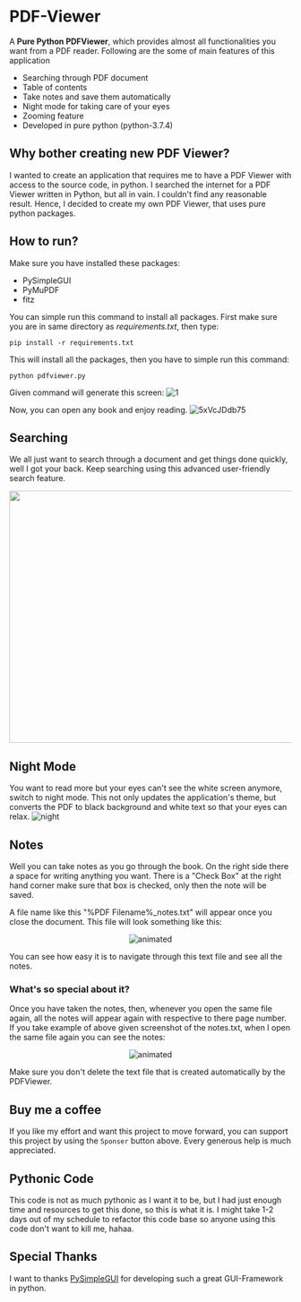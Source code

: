 # PDF-Viewer
A **Pure Python PDFViewer**, which provides almost all functionalities you want from a PDF reader. Following are the some of main features of this application

- Searching through PDF document
- Table of contents
- Take notes and save them automatically
- Night mode for taking care of your eyes
- Zooming feature
- Developed in pure python (python-3.7.4)

## Why bother creating new PDF Viewer?
I wanted to create an application that requires me to have a PDF Viewer with access to the source code, in python. I searched the internet for a PDF Viewer written in Python, but all in vain. I couldn't find any reasonable result.
Hence, I decided to create my own PDF Viewer, that uses pure python packages.

## How to run?
Make sure you have installed these packages:

- PySimpleGUI
- PyMuPDF
- fitz

You can simple run this command to install all packages. First make sure you are in same directory as *requirements.txt*, then type:

`pip install -r requirements.txt`

This will install all the packages, then you have to simple run this command:

`python pdfviewer.py`

Given command will generate this screen:
![1](https://user-images.githubusercontent.com/49767636/101292187-c08cbf80-382f-11eb-9f8b-65e32dab0a48.jpg)

Now, you can open any book and enjoy reading.
![5xVcJDdb75](https://user-images.githubusercontent.com/49767636/101292582-3abe4380-3832-11eb-86e5-0f85c80c4c72.gif)

## Searching
We all just want to search through a document and get things done quickly, well I got your back. Keep searching using this advanced user-friendly search feature.
<p align="center">
  <img src="https://user-images.githubusercontent.com/49767636/101292458-5ffe8200-3831-11eb-8873-71056c39d2e0.gif" alt="animated" width="1500" height="450"/>
</p>

## Night Mode
You want to read more but your eyes can't see the white screen anymore, switch to night mode. This not only updates the application's theme,  but converts the PDF to black background and white text so that your eyes can relax.
![night](https://user-images.githubusercontent.com/49767636/101292512-b966b100-3831-11eb-8ed5-8ab291b6b645.jpg)

## Notes
Well you can take notes as you go through the book. On the right side there a space for writing anything you want. There is a "Check Box" at the right hand corner make sure that box is checked, only then the note will be saved.

A file name like this "%PDF Filename%_notes.txt" will appear once you close the document. This file will look something like this:
<p align="center">
  <img src="https://user-images.githubusercontent.com/49767636/101292682-e10a4900-3832-11eb-9b54-c63708c7c1d6.jpg" alt="animated" />
</p>

You can see how easy it is to navigate through this text file and see all the notes.

### What's so special about it?
Once you have taken the notes, then, whenever you open the same file again, all the notes will appear again with respective to there page number. If you take example of above given screenshot of the notes.txt, when I open the same file again you can see the notes:
<p align="center">
  <img src="https://user-images.githubusercontent.com/49767636/101292715-0d25ca00-3833-11eb-815c-1d4f73cd271f.jpg" alt="animated" />
</p>

Make sure you don't delete the text file that is created automatically by the PDFViewer.

## Buy me a coffee
If you like my effort and want this project to move forward, you can support this project by using the `Sponser` button above. Every generous help is much appreciated.

## Pythonic Code
This code is not as much pythonic as I want it to be, but I had just enough time and resources to get this done, so this is what it is. I might take 1-2 days out of my schedule to refactor this code base so anyone using this code don't want to kill me, hahaa.

## Special Thanks
I want to thanks [PySimpleGUI](https://github.com/PySimpleGUI/PySimpleGUI) for developing such a great GUI-Framework in python.
